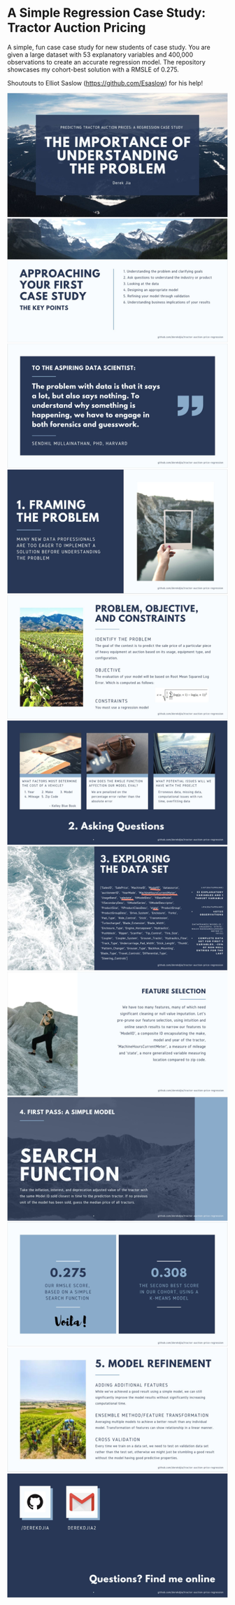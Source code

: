 # A Simple Regression Case Study: Tractor Auction Pricing

A simple, fun case case study for new students of case study. You are given a large dataset with 53 explanatory variables and 400,000 observations to create an accurate regression model. The repository showcases my cohort-best solution with a RMSLE of 0.275. 

Shoutouts to Elliot Saslow (https://github.com/Esaslow) for his help!

![header](img/pg1.JPG)
![header](img/pg2.JPG)
![header](img/pg3.JPG)
![header](img/pg4.JPG)
![header](img/pg5.JPG)
![header](img/pg6.JPG)
![header](img/pg7.JPG)
![header](img/pg8.JPG)
![header](img/pg9.JPG)
![header](img/pg10.JPG)
![header](img/pg11.JPG)
![header](img/pg12.JPG)
